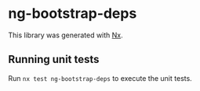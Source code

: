 # ng-bootstrap-deps

This library was generated with [Nx](https://nx.dev).

## Running unit tests

Run `nx test ng-bootstrap-deps` to execute the unit tests.
